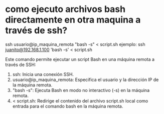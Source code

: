 # como ejecuto archivos bash directamente en otra maquina a través de ssh?
ssh usuario@ip_maquina_remota "bash -s" < script.sh
ejemplo:
ssh juanito@192.168.1.100 'bash -s' < script.sh


Este comando permite ejecutar un script Bash en una máquina remota a través de SSH:

1. ssh: Inicia una conexión SSH.
2. usuario@ip_maquina_remota: Especifica el usuario y la dirección IP de la máquina remota.
3. "bash -s": Ejecuta Bash en modo no interactivo (-s) en la máquina remota.
4. < script.sh: Redirige el contenido del archivo script.sh local como entrada para el comando bash en la máquina remota.


